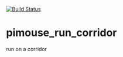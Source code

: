 [![Build Status](https://travis-ci.org/ShuroNakajima/pimouse_run_corridor.svg?branch=master)](https://travis-ci.org/ShuroNakajima/pimouse_run_corridor)

# pimouse_run_corridor
run on a corridor

